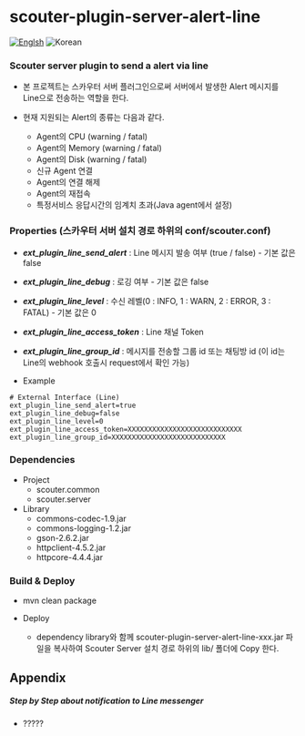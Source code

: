 # scouter-plugin-server-alert-line
[![Englsh](https://img.shields.io/badge/language-English-red.svg)](README.md) ![Korean](https://img.shields.io/badge/language-Korean-blue.svg)

### Scouter server plugin to send a alert via line

- 본 프로젝트는 스카우터 서버 플러그인으로써 서버에서 발생한 Alert 메시지를 Line으로 전송하는 역할을 한다.
- 현재 지원되는 Alert의 종류는 다음과 같다.

	- Agent의 CPU (warning / fatal)
	- Agent의 Memory (warning / fatal)
	- Agent의 Disk (warning / fatal)
	- 신규 Agent 연결
	- Agent의 연결 해제
	- Agent의 재접속
    - 특정서비스 응답시간의 임계치 초과(Java agent에서 설정)

### Properties (스카우터 서버 설치 경로 하위의 conf/scouter.conf)
* **_ext\_plugin\_line\_send\_alert_** : Line 메시지 발송 여부 (true / false) - 기본 값은 false
* **_ext\_plugin\_line\_debug_** : 로깅 여부 - 기본 값은 false
* **_ext\_plugin\_line\_level_** : 수신 레벨(0 : INFO, 1 : WARN, 2 : ERROR, 3 : FATAL) - 기본 값은 0
* **_ext\_plugin\_line\_access\_token_** : Line 채널 Token
* **_ext\_plugin\_line\_group\_id_** : 메시지를 전송할 그룹 id 또는 채팅방 id (이 id는 Line의 webhook 호출시 request에서 확인 가능)

* Example
```
# External Interface (Line)
ext_plugin_line_send_alert=true
ext_plugin_line_debug=false
ext_plugin_line_level=0
ext_plugin_line_access_token=XXXXXXXXXXXXXXXXXXXXXXXXXXXX
ext_plugin_line_group_id=XXXXXXXXXXXXXXXXXXXXXXXXXXXX
```

### Dependencies
* Project
    - scouter.common
    - scouter.server
* Library
    - commons-codec-1.9.jar
    - commons-logging-1.2.jar
    - gson-2.6.2.jar
    - httpclient-4.5.2.jar
    - httpcore-4.4.4.jar
    
### Build & Deploy
* mvn clean package
    
* Deploy
    - dependency library와 함께 scouter-plugin-server-alert-line-xxx.jar 파일을 복사하여 Scouter Server 설치 경로 하위의 lib/ 폴더에 Copy 한다.
    
## Appendix
##### Step by Step about notification to Line messenger #####
* ?????
